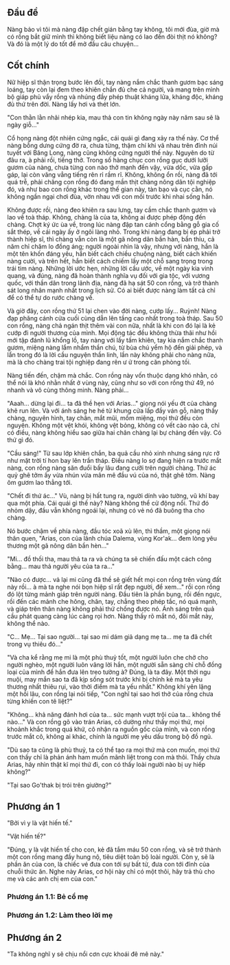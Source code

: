 ## Đầu đề

Nàng bảo vì tôi mà nàng đập chết gián bằng tay không, tôi mới đùa, giờ mà có rồng bắt giữ mình thì không biết liệu nàng có lao đến đòi thịt nó không? Và đó là một lý do tốt để mở đầu câu chuyện...

## Cốt chính

Nữ hiệp sĩ thận trọng bước lên đồi, tay nàng nắm chắc thanh gươm bạc sáng loáng, tay còn lại đem theo khiên chắn đủ che cả người, và mang trên mình bộ giáp phủ vẩy rồng và nhúng đầy phép thuật kháng lửa, kháng độc, kháng đủ thứ trên đời. Nàng lấy hơi và thét lớn.

"Con thằn lằn nhãi nhép kia, mau thả con tin không ngày này năm sau sẽ là ngày giỗ..."

Cổ họng nàng đột nhiên cứng ngắc, cái quái gì đang xảy ra thế này. Cơ thể nàng bỗng dưng cứng đờ ra, chưa từng, thậm chí khi vã nhau trên đỉnh núi tuyết với Băng Long, nàng cũng không cứng người thế này. Nguyên do từ đâu ra, à phải rồi, tiếng thở. Trong số hàng chục con rồng gục dưới lưỡi gươm của nàng, chưa từng con nào thở mạnh đến vậy, vừa dốc, vừa gấp gáp, lại còn văng vẳng tiếng rên rỉ rầm rĩ. Không, không ổn rồi, nàng đã tới quá trễ, phải chăng con rồng đó đang mần thịt chàng nông dân tội nghiệp đó, và như bao con rồng khác trong thế gian này, tàn bạo và cục cằn, nó không ngần ngại chơi đùa, vờn nhau với con mồi trước khi nhai sống hắn.

Không được rồi, nàng đeo khiên ra sau lưng, tay cầm chắc thanh gươm và lao về toà tháp. Không, chàng là của ta, không ai được phép động đến chàng. Chợt ký ức ùa về, trong lúc nàng đập tan cánh cổng bằng gỗ gia cố sắt thép, về cái ngày ấy ở ngôi làng nhỏ. Trong khi nàng đang bị ép phải trở thành hiệp sĩ, thì chàng vẫn còn là một gã nông dân bần hàn, bẩn thỉu, cả năm chỉ chăm lo đồng áng; người ngoài nhìn là vậy, nhưng với nàng, hắn là một tên khốn đáng yêu, hắn biết cách chiều chuộng nàng, biết cách khiến nàng cười, và trên hết, hắn biết cách chiếm lấy một chỗ sang trọng trong trái tim nàng. Những lời ước hẹn, những lời cầu ước, về một ngày kia vinh quang, và đúng, nàng đã hoàn thành nghĩa vụ đối với gia tộc, với vương quốc, với thần dân trong lãnh địa, nàng đã hạ sát 50 con rồng, và trở thành sát long nhân mạnh nhất trong lịch sử. Có ai biết được nàng làm tất cả chỉ để có thể tự do rước chàng về.

Và giờ đây, con rồng thứ 51 lại chen vào đời nàng, cướp lấy... Ruỳnh! Nàng đạp phăng cánh cửa cuối cùng dẫn lên tầng cao nhất trong toà tháp. Sau 50 con rồng, nàng chả ngán thịt thêm vài con nữa, nhất là khi con đó lại là kẻ cướp đi người thương của mình. Mọi động tác đều không thừa thãi như hồi mới tập đánh lũ khổng lồ, tay nàng với lấy tấm khiên, tay kia nắm chắc thanh gươm, miệng nàng lẩm nhẩm thần chú, từ bùa chú yểm hộ đến giải phép, và lẩn trong đó là lời cầu nguyện thần linh, lần này không phải cho nàng nữa, mà là cho chàng trai tội nghiệp đang rên ư ử trong căn phòng tối.

Nàng tiến đến, chậm mà chắc. Con rồng này vốn thuộc dạng khó nhằn, có thể nói là khó nhằn nhất ở vùng này, cũng như so với con rồng thứ 49, nó nhanh và vô cùng thông minh. Nàng phải...

"Aaah... dừng lại đi... ta đã thề hẹn với Arias..." giọng nói yếu ớt của chàng khẽ run lên. Và với ánh sáng he hé từ khung cửa lấp đầy ván gỗ, nàng thấy chàng, nguyên hình, tay chân, mắt mũi, mồm miệng, mọi thứ đều còn nguyên. Không một vệt khói, không vệt bỏng, không có vết cào nào cả, chỉ có điều, nàng không hiểu sao giữa hai chân chàng lại bự chảng đến vậy. Có thứ gì đó.

"Cầu sáng!" Từ sau lớp khiên chắn, ba quả cầu nhỏ xinh nhưng sáng rực rỡ như mặt trời tí hon bay lên trần tháp. Điều nàng lo sợ đang hiện ra trước mắt nàng, con rồng nàng săn đuổi bấy lâu đang cưỡi trên người chàng. Thứ ác quỷ ghê tởm ấy vừa nhún vừa mân mê đầu vú của nó, thật ghê tởm. Nàng ôm gươm lao thẳng tới.

"Chết đi thứ ác..." Vù, nàng bị hất tung ra, người dính vào tường, vũ khí bay qua một phía. Cái quái gì thế này? Nàng không thể cử động nổi. Thứ đó nhỏm dậy, đầu vẫn không ngoái lại, nhưng có vẻ nó đã buông tha cho chàng.

Nó bước chậm về phía nàng, đầu tóc xoã xù lên, thì thầm, một giọng nói thân quen, "Arias, con của lãnh chúa Dalema, vùng Kor'ak... đem lòng yêu thương một gã nông dân bần hèn..."

"Mi... đồ thối tha, mau thả ta ra và chúng ta sẽ chiến đấu một cách công bằng... mau thả người yêu của ta ra..."

"Nào có được... vả lại mi cũng đã thề sẽ giết hết mọi con rồng trên vùng đất này rồi... à mà ta nghe nói bọn hiệp sĩ rất đẹp người, để xem..." rồi con rồng đó lột từng mảnh giáp trên người nàng. Đầu tiên là phần bụng, rồi đến ngực, rồi đến các mảnh che hông, chân, tay, chẳng theo phép tắc, nó quá mạnh, và giáp trên thân nàng không phải thứ chống được nó. Ánh sáng trên quả cầu phát quang càng lúc càng rọi hơn. Nàng thấy rõ mắt nó, đôi mắt này, không thể nào.

"C... Mẹ... Tại sao người... tại sao mi dám giả dạng mẹ ta... mẹ ta đã chết trong vụ thiêu đó..."

"Và cha kể rằng mẹ mi là một phù thuỷ tốt, một người luôn che chở cho người nghèo, một người luôn vâng lời hắn, một người sẵn sàng chỉ chỗ đồng loại của mình để hắn đưa lên treo tường à? Đúng, là ta đây. Một thời ngu muội, may mắn sao ta đã kịp sống sót trước khi bị chính kẻ mà ta yêu thương nhất thiêu rụi, vào thời điểm mà ta yếu nhất." Không khí yên lặng một hồi lâu, con rồng lại nói tiếp, "Con nghĩ tại sao hơi thở của rồng chưa từng khiến con tê liệt?"

"Không... khả năng đánh hơi của ta... sức mạnh vượt trội của ta... không thể nào..." Và con rồng gõ vào trán Arias, cô dường như thấy mọi thứ, mọi khoảnh khắc trong quá khứ, cô nhận ra nguồn gốc của mình, và con rồng trước mắt cô, không ai khác, chính là người mẹ yêu dấu trong bộ đồ ngủ.

"Dù sao ta cũng là phù thuỷ, ta có thể tạo ra mọi thứ mà con muốn, mọi thứ con thấy chỉ là phản ánh ham muốn mãnh liệt trong con mà thôi. Thấy chưa Arias, hãy nhìn thật kĩ mọi thứ đi, con có thấy loài người nào bị uy hiếp không?"

"Tại sao Go'thak bị trói trên giường?"

## Phương án 1

"Bởi vì y là vật hiến tế."

"Vật hiến tế?"

"Đúng, y là vật hiến tế cho con, kẻ đã tắm máu 50 con rồng, và sẽ trở thành một con rồng mang đầy hung nộ, tiêu diệt toàn bộ loài người. Còn y, sẽ là phần ăn của con, là chiếc vé đưa con tới sự bất tử, đưa con tới đỉnh của chuỗi thức ăn. Nghe này Arias, cơ hội này chỉ có một thôi, hãy trả thù cho mẹ và các anh chị em của con."

### Phương án 1.1: Bẻ cổ mẹ

### Phương án 1.2: Làm theo lời mẹ

## Phương án 2

"Ta không nghĩ y sẽ chịu nổi cơn cực khoái đê mê này."